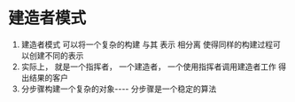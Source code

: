 # 建造者模式
1. 建造者模式 可以将一个复杂的构建 与其 表示 相分离 使得同样的构建过程可以创建不同的表示
2. 实际上， 就是一个指挥者， 一个建造者， 一个使用指挥者调用建造者工作 得出结果的客户
3. 分步骤构建一个复杂的对象---- 分步骤是一个稳定的算法